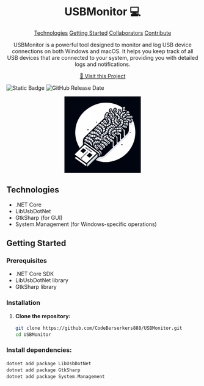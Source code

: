 <h1 align="center" style="font-weight: bold;">USBMonitor 💻</h1>

<p align="center">
<a href="#technologies">Technologies</a>
<a href="#getting-started">Getting Started</a>
<a href="#collaborators">Collaborators</a>
<a href="#contribute">Contribute</a> 
</p>

<p align="center">
USBMonitor is a powerful tool designed to monitor and log USB device connections on both Windows and macOS. It helps you keep track of all USB devices that are connected to your system, providing you with detailed logs and notifications.
</p>

<p align="center">
<a href="https://github.com/CodeBerserkers888/USBMonitor">📱 Visit this Project</a>
</p>

![Static Badge](https://img.shields.io/badge/DefensePayload-AntyBadUSB-green)
![GitHub Release Date](https://img.shields.io/github/release-date/CodeBerserkers888/USBMonitor)

<p align="center">
  <img src="UsbMonitor-Logo.jpg" alt="USBMonitor Logo" width="200px">
</p>

## Technologies <a name="technologies"></a>
- .NET Core
- LibUsbDotNet
- GtkSharp (for GUI)
- System.Management (for Windows-specific operations)

## Getting Started <a name="getting-started"></a>
### Prerequisites
- .NET Core SDK
- LibUsbDotNet library
- GtkSharp library

### Installation
1. **Clone the repository:**
   ```sh
   git clone https://github.com/CodeBerserkers888/USBMonitor.git
   cd USBMonitor

### Install dependencies:
```sh
dotnet add package LibUsbDotNet
dotnet add package GtkSharp
dotnet add package System.Management




